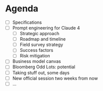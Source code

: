 # Agenda

- [ ] Specifications
- [ ] Prompt engineering for Claude 4
   - [ ] Strategic approach
   - [ ] Roadmap and timeline
   - [ ] Field survey strategy
   - [ ] Success factors
   - [ ] Risk mitigation
- [ ] Business model canvas
- [ ] Bloomberg Odd Lots: potential
- [ ] Taking stuff out, some days
- [ ] New official session two weeks from now
- [ ] ...

